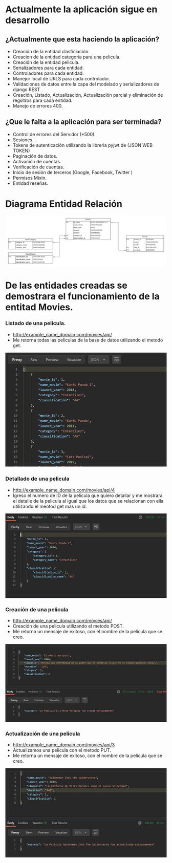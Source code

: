 # Actualmente la aplicación sigue en desarrollo

## ¿Actualmente que esta haciendo la aplicación?

- Creación de la entidad clasficiación.
- Creacion de la entidad categoria para una pelicula.
- Creación de la entidad pelicula.
- Serializadores para cada entidad.
- Controladores para cada entidad.
- Manejor local de URLS para cada controlador.
- Validaciones de datos entre la capa del modelado y serializadores de django REST
- Creación, Listado, Actualización, Actualización parcial y eliminación de regsitros para cada entidad.
- Manejo de errores 400.

## ¿Que le falta a la aplicación para ser terminada?

- Control de errores del Servidor (+500).
- Sesiones.
- Tokens de autenticación utilizando la libreria pyjwt de (JSON WEB TOKEN)
- Paginación de datos.
- Activación de cuentas.
- Verificación de cuentas.
- Inicio de sesión de terceros (Google, Facebook, Twitter )
- Permisos Mixin.
- Entidad reseñas.


# Diagrama Entidad Relación 

![This is a alt text.](/images_github/mer.png "This is a sample image.")


# De las entidades creadas se demostrara el funcionamiento de la entitad Movies.
### Listado de una pelicula.
- http://example_name_domain.com/movies/api/
- Me retorna todas las peliculas de la base de datos utilizando el metodo get.  

![This is a alt text.](/images_github/list_movies.png "This is a sample image.")

### Detallado de una pelicula
- http://example_name_domain.com/movies/api/4
- Igreso el numero de ID de la pelicula que quiero detallar y me mostrara el detalle de la pelicula al igual que los datos que se relacionan con ella utilizando el meotod get mas un id.

![This is a alt text.](/images_github/detail_movie.png "This is a sample image.")

### Creación de una pelicula
- http://example_name_domain.com/movies/api/
- Creación de una pelicula utilizando el metodo POST.
- Me retorna un mensaje de exitoso, con el nombre de la pelicula que se creo.

![This is a alt text.](/images_github/post_movie.png "This is a sample image.")

### Actualización de una pelicula
- http://example_name_domain.com/movies/api/3
- Actualizamos una pelicula con el metodo PUT.
- Me retorna un mensaje de exitoso, con el nombre de la pelicula que se creo.

![This is a alt text.](/images_github/put_movie.png "This is a sample image.")



